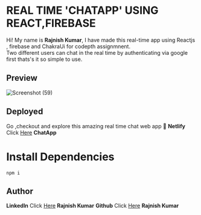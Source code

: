# REAL TIME 'CHATAPP' USING REACT,FIREBASE

Hi! My name is **Rajnish Kumar**, I have made this real-time app using Reactjs , firebase and ChakraUi for codepth assignmnent.  <br/> Two different users can chat in the real time by authenticating via google first thats's it so simple to use.

## Preview

![Screenshot (59)](https://github.com/redoxrj/chat_and_notification_feature_codepth/assets/140983045/be9844a9-8bd5-442b-9ab5-959f20a99fe2)

## Deployed
 Go ,checkout and explore this amazing real time chat web app 🚀
**Netlify** Click [Here](https://clever-mandazi-b3ffed.netlify.app/ ) **ChatApp**

# Install Dependencies

`npm i`

## Author

**LinkedIn** Click [Here](https://www.linkedin.com/in/rajnish-kumar-redoxrj/) **Rajnish Kumar**
**Github** Click [Here](https://github.com/redoxrj) **Rajnish Kumar**
